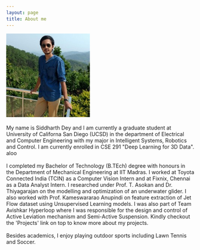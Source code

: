 ```yaml
---
layout: page
title: About me
---
```

![casual_photo](/assets/Photo_self_casual_small.jpg) <br /> <br />
My name is Siddharth Dey and I am currently a graduate student at University of Californa San Diego (UCSD) in the department of Electrical and Computer
Engineering with my major in Intelligent Systems, Robotics and Control. I am currently enrolled in CSE 291 "Deep Learning for 3D Data". aloo
<br /> <br />
     I completed my Bachelor of Technology (B.TEch) degree with honours in the Department of Mechanical Engineering at IIT Madras. I worked at Toyota Connected India (TCIN) as a Computer Vision Intern and at Fixnix, Chennai as a Data Analyst Intern. I researched under Prof. T. Asokan and Dr. Thiyagarajan on the modelling and optimization of an underwater glider. I also worked with Prof. Kameswararao Anupindi on feature extraction of Jet Flow dataset using Unsupervised Learning models. I was also part of Team Avishkar Hyperloop where I was responsible for the design and control of Active Leviation mechanism and Semi-Active Suspension. Kindly checkout the 'Projects' link on top to know more about my projects.
<br /> <br />
Besides academics, I enjoy playing outdoor sports including Lawn Tennis and Soccer. 